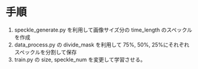 # 手順

1. speckle_generate.py を利用して画像サイズ分の time_length のスペックルを作成
2. data_process.py の divide_mask を利用して 75%, 50%, 25%にそれぞれスペックルを分割して保存
3. train.py の size, speckle_num を変更して学習させる。
